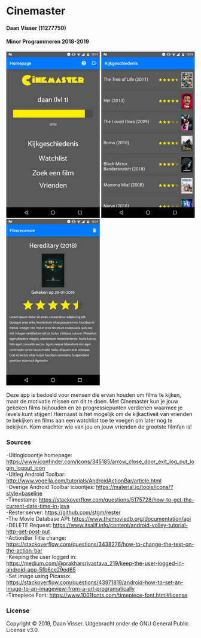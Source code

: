 # Cinemaster
#### Daan Visser (11277750)
#### Minor Programmeren 2018-2019
  
<img src="/doc/finalhomepage.jpg" width="250"> <img src="/doc/viewinghistoryscreenshot.jpg" width="250"> <img src="/doc/examplereview.jpg" width="250">
  
  Deze app is bedoeld voor mensen die ervan houden om films te kijken, maar de motivatie missen om dit te doen. Met Cinemaster kun je jouw gekeken films bijhouden en zo progressiepunten verdienen waarmee je levels kunt stijgen! Hiernaast is het mogelijk om de kijkactiveit van vrienden te bekijken en films aan een watchlist toe te voegen om later nog te bekijken. Kom erachter wie van jou en jouw vrienden de grootste filmfan is!

### Sources
-Uitlogicoontje homepage: https://www.iconfinder.com/icons/345185/arrow_close_door_exit_log_out_login_logout_icon  
-Uitleg Android Toolbar: http://www.vogella.com/tutorials/AndroidActionBar/article.html  
-Overige Android Toolbar icoontjes: https://material.io/tools/icons/?style=baseline  
-Timestamp: https://stackoverflow.com/questions/5175728/how-to-get-the-current-date-time-in-java  
-Rester server: https://github.com/stgm/rester  
-The Movie Database API: https://www.themoviedb.org/documentation/api  
-DELETE Request: https://www.itsalif.info/content/android-volley-tutorial-http-get-post-put  
-ActionBar Title change: https://stackoverflow.com/questions/3438276/how-to-change-the-text-on-the-action-bar  
-Keeping the user logged in: https://medium.com/@prakharsrivastava_219/keep-the-user-logged-in-android-app-5fb6ce29ed65  
-Set image using Picasso: https://stackoverflow.com/questions/43971819/android-how-to-set-an-image-to-an-imageview-from-a-url-programatically  
-Timepiece Font: https://www.1001fonts.com/timepiece-font.html#license

### License

Copyright © 2019, Daan Visser. Uitgebracht onder de GNU General Public License v3.0.
